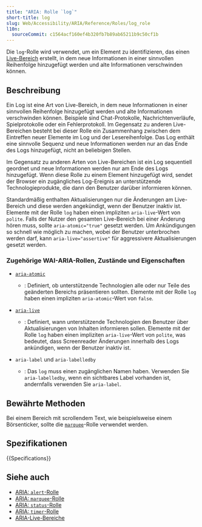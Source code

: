 ```yaml
---
title: "ARIA: Rolle `log`"
short-title: log
slug: Web/Accessibility/ARIA/Reference/Roles/log_role
l10n:
  sourceCommit: c1564acf160ef4b320fb7b89ab65211b9c50cf1b
---
```


Die `log`-Rolle wird verwendet, um ein Element zu identifizieren, das einen [Live-Bereich](/de/docs/Web/Accessibility/ARIA/Guides/Live_regions) erstellt, in dem neue Informationen in einer sinnvollen Reihenfolge hinzugefügt werden und alte Informationen verschwinden können.

## Beschreibung

Ein Log ist eine Art von Live-Bereich, in dem neue Informationen in einer sinnvollen Reihenfolge hinzugefügt werden und alte Informationen verschwinden können. Beispiele sind Chat-Protokolle, Nachrichtenverläufe, Spielprotokolle oder ein Fehlerprotokoll. Im Gegensatz zu anderen Live-Bereichen besteht bei dieser Rolle ein Zusammenhang zwischen dem Eintreffen neuer Elemente im Log und der Lesereihenfolge. Das Log enthält eine sinnvolle Sequenz und neue Informationen werden nur an das Ende des Logs hinzugefügt, nicht an beliebigen Stellen.

Im Gegensatz zu anderen Arten von Live-Bereichen ist ein Log sequentiell geordnet und neue Informationen werden nur am Ende des Logs hinzugefügt. Wenn diese Rolle zu einem Element hinzugefügt wird, sendet der Browser ein zugängliches Log-Ereignis an unterstützende Technologieprodukte, die dann den Benutzer darüber informieren können.

Standardmäßig enthalten Aktualisierungen nur die Änderungen am Live-Bereich und diese werden angekündigt, wenn der Benutzer inaktiv ist. Elemente mit der Rolle `log` haben einen impliziten `aria-live`-Wert von `polite`. Falls der Nutzer den gesamten Live-Bereich bei einer Änderung hören muss, sollte `aria-atomic="true"` gesetzt werden. Um Ankündigungen so schnell wie möglich zu machen, wobei der Benutzer unterbrochen werden darf, kann `aria-live="assertive"` für aggressivere Aktualisierungen gesetzt werden.

### Zugehörige WAI-ARIA-Rollen, Zustände und Eigenschaften

- [`aria-atomic`](/de/docs/Web/Accessibility/ARIA/Reference/Attributes/aria-atomic)

  - : Definiert, ob unterstützende Technologien alle oder nur Teile des geänderten Bereichs präsentieren sollten. Elemente mit der Rolle `log` haben einen impliziten `aria-atomic`-Wert von `false`.

- [`aria-live`](/de/docs/Web/Accessibility/ARIA/Reference/Attributes/aria-live)

  - : Definiert, wann unterstützende Technologien den Benutzer über Aktualisierungen von Inhalten informieren sollen. Elemente mit der Rolle `log` haben einen impliziten `aria-live`-Wert von `polite`, was bedeutet, dass Screenreader Änderungen innerhalb des Logs ankündigen, wenn der Benutzer inaktiv ist.

- `aria-label` und `aria-labelledby`

  - : Das `log` muss einen zugänglichen Namen haben. Verwenden Sie `aria-labelledby`, wenn ein sichtbares Label vorhanden ist, andernfalls verwenden Sie `aria-label`.

## Bewährte Methoden

Bei einem Bereich mit scrollendem Text, wie beispielsweise einem Börsenticker, sollte die [`marquee`](/de/docs/Web/Accessibility/ARIA/Reference/Roles/marquee_role)-Rolle verwendet werden.

## Spezifikationen

{{Specifications}}

## Siehe auch

- [ARIA: `alert`-Rolle](/de/docs/Web/Accessibility/ARIA/Reference/Roles/alert_role)
- [ARIA: `marquee`-Rolle](/de/docs/Web/Accessibility/ARIA/Reference/Roles/marquee_role)
- [ARIA: `status`-Rolle](/de/docs/Web/Accessibility/ARIA/Reference/Roles/status_role)
- [ARIA: `timer`-Rolle](/de/docs/Web/Accessibility/ARIA/Reference/Roles/timer_role)
- [ARIA-Live-Bereiche](/de/docs/Web/Accessibility/ARIA/Guides/Live_regions)
